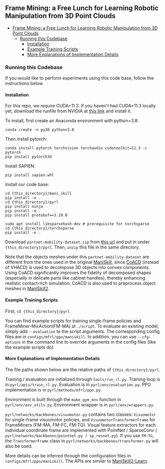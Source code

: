 ## Frame Mining: a Free Lunch for Learning Robotic Manipulation from 3D Point Clouds

- [Frame Mining: a Free Lunch for Learning Robotic Manipulation from 3D Point Clouds](#frame-mining-a-free-lunch-for-learning-robotic-manipulation-from-3d-point-clouds)
  - [Running this Codebase](#running-this-codebase)
    - [Installation](#installation)
    - [Example Training Scripts](#example-training-scripts)
    - [More Explanations of Implementation Details](#more-explanations-of-implementation-details)

### Running this Codebase

If you would like to perform experiments using this code base, follow the instructions below.

#### Installation

For this repo, we require CUDA=11.3. If you haven't had CUDA=11.3 locally yet, download the runfile from NVIDIA at [this link](https://developer.nvidia.com/cuda-11.3.0-download-archive) and install it.

To install, first create an Anaconda environment with python=3.8:

```
conda create -n py38 python=3.8
```

Then install pytorch:

```
conda install pytorch torchvision torchaudio cudatoolkit=11.3 -c pytorch
pip install pytorch3d
```

Install SAPIEN:

```
pip install sapien.whl
```

Install our code base:
```
cd {this_directory}/mani_skill
pip install -e .
cd {this_directory}/pyrl
pip install ninja
pip install -e .
pip install protobuf==3.19.0

sudo apt install libsparsehash-dev # prerequisite for torchsparse
cd {this_directory}/torchsparse
pip install -e .
```

Download `partnet-mobility-dataset.zip` from [this url](https://drive.google.com/drive/folders/1shJIf8IV4nLRguedr4biSJF8nRq1gDCR) and put in under `{this_directory}/pyrl`. Then, `unzip` this file in the same directory. 

Note that the objects meshes under this `partnet-mobility-dataset` are different from the ones used in the original [ManiSkill](https://github.com/haosulab/ManiSkill), since [CoACD](https://github.com/SarahWeiii/CoACD) (instead of VHACD) is used to decompose 3D objects into convex components. Using CoACD significantly improves the fidelity of decomposed shapes (especially in delicate parts like cabinet handles), thereby enhancing realistic contact-rich simulation. CoACD is also used to preprocess object meshes in [ManiSkill2](https://github.com/haosulab/ManiSkill2).


#### Example Training Scripts

First, `cd {this_directory}/pyrl`

You can find example scripts for training single-frame policies and FrameMiner-MixAction(FM-MA) at `./script`. To evaluate an existing model, simply add `--evaluation` to the script arguments. The corresponding config files are in `configs/mfrl/ppo/maniskill`. In addition, you can use `--cfg-options` in the command line to override arguments in the config files (like the example scripts do). 

#### More Explanations of Implementation Details

The file paths shown below are the relative paths of `{this_directory}/pyrl`.

Training / evaluation are initialized through `tools/run_rl.py`. Training loop is in `pyrl/apis/train_rl.py`. Evaluation is in `pyrl/env/evaluation.py`. PPO implementation is in `pyrl/methods/mfrl/ppo.py`.

Environment is built through the `make_gym_env` function in `pyrl/env/env_utils.py`. Environment wrapper is in `pyrl/env/wrappers.py`.

`pyrl/networks/backbones/visuomotor.py` contains two classes: `Visuomotor` for single-frame visuomotor policies, and `VisuomotorTransformerFrame` for FrameMiners (FM-MA, FM-FC, FM-TG). Visual feature extractors for each individual coordinate frame are implemented with PointNet / SparseConv ( `pyrl/networks/backbones/pointnet.py / sp_resnet.py`). If you use `FM-TG`, the `TransformerFrame` class in `pyrl/networks/backbones/transformer.py` will also be used.

More details can be inferred through the configuration files in `configs/mfrl/ppo/maniskill`. The APIs are similar to [ManiSkill2-Learn](https://github.com/haosulab/ManiSkill2-Learn).





